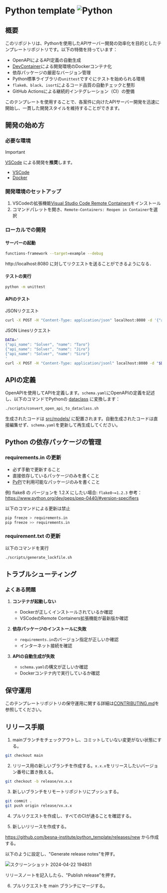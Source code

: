# Python template ![Python](https://img.shields.io/badge/python-3.12-blue.svg)

## 概要

このリポジトリは、Pythonを使用したAPIサーバー開発の効率化を目的としたテンプレートリポジトリです。以下の特徴を持っています：

- OpenAPIによるAPI定義の自動生成
- [DevContainer](https://containers.dev/)による開発環境のDockerコンテナ化
- 依存パッケージの厳密なバージョン管理
- Python標準ライブラリの`unittest`ですぐにテストを始められる環境
- `flake8`、`black`、`isort`によるコード品質の自動チェックと整形
- GitHub Actionsによる継続的インテグレーション（CI）の整備

このテンプレートを使用することで、各案件に向けたAPIサーバー開発を迅速に開始し、一貫した開発スタイルを維持することができます。

## 開発の始め方

### 必要な環境

> [!IMPORTANT]
> [VSCode](https://azure.microsoft.com/ja-jp/products/visual-studio-code/) による開発を**推奨**します。

- [VSCode](https://azure.microsoft.com/ja-jp/products/visual-studio-code/)
- [Docker](https://docs.docker.com/get-docker/)

### 開発環境のセットアップ

1. VSCodeの拡張機能[Visual Studio Code Remote Containers](https://code.visualstudio.com/docs/remote/containers)をインストール
2. コマンドパレットを開き、`Remote-Containers: Reopen in Container`を選択

### ローカルでの開発

#### サーバーの起動
```bash
functions-framework --target=example --debug
```

http://localhost:8080 に対してリクエストを送ることができるようになる．


#### テストの実行
```bash
python -m unittest
```

#### APIのテスト
JSONリクエスト
```bash
curl -X POST -H "Content-Type: application/json" localhost:8080 -d '{"api_name": "Solver", "name": "Taro"}'
```

JSON Linesリクエスト
```bash
DATA='
{"api_name": "Solver", "name": "Taro"}
{"api_name": "Solver", "name": "Jiro"}
{"api_name": "Solver", "name": "Siro"}
'
curl -X POST -H "Content-Type: application/jsonl" localhost:8080 -d "$DATA"
```

## APIの定義

OpenAPIを使用してAPIを定義します。`schema.yaml`にOpenAPIの定義を記述し、以下のコマンドでPythonの [dataclass](https://docs.python.org/ja/3.12/library/dataclasses.html#dataclasses.dataclass) に変換します：

```bash
./scripts/convert_open_api_to_dataclass.sh
```

生成されたコードは [src/models/](src/models/) に配置されます。自動生成されたコードは直接編集せず、`schema.yaml`を更新して再生成してください。

## Python の依存パッケージの管理

### requirements.in の更新

- 必ず手動で更新すること
- 直接依存しているパッケージのみを書くこと
- [PyPI](https://pypi.org/)で利用可能なパッケージのみを書くこと

例) flake8 の バージョンを 1.2.X にしたい場合: `flake8~=1.2.3`
参考： https://www.python.org/dev/peps/pep-0440/#version-specifiers

以下のコマンドによる更新は禁止
```bash
pip freeze > requirements.in
pip freeze >> requirements.in
```

### requirement.txt の更新

以下のコマンドを実行
```bash
./scripts/generate_lockfile.sh
```

## トラブルシューティング

### よくある問題

1. **コンテナが起動しない**
   - Dockerが正しくインストールされているか確認
   - VSCodeのRemote Containers拡張機能が最新版か確認

2. **依存パッケージのインストールに失敗**
   - `requirements.in`のバージョン指定が正しいか確認
   - インターネット接続を確認

3. **APIの自動生成が失敗**
   - `schema.yaml`の構文が正しいか確認
   - Dockerコンテナ内で実行しているか確認

## 保守運用

このテンプレートリポジトリの保守運用に関する詳細は[CONTRIBUTING.md](CONTRIBUTING.md)を参照してください。

## リリース手順

1. mainブランチをチェックアウトし、コミットしていない変更がない状態にする。
```bash
git checkout main
```

2. リリース用の新しいブランチを作成する。`x.x.x`をリリースしたいバージョン番号に置き換える。
```bash
git checkout -b release/vx.x.x
```

3. 新しいブランチをリモートリポジトリにプッシュする。
```bash
git commit .
git push origin release/vx.x.x
```

4. プルリクエストを作成し、すべてのCIが通ることを確認する。

5. 新しいリリースを作成する。

https://github.com/besna-institute/python_template/releases/new から作成する。

以下のように設定し、"Generate release notes"を押す。

![スクリーンショット 2024-04-22 194831](https://github.com/besna-institute/python_template/assets/13166203/77fccdea-6e67-4a44-94bf-d2e829b9c3dd)

リリースノートを記入したら、"Publish release"を押す。

6. プルリクエストを main ブランチにマージする。
